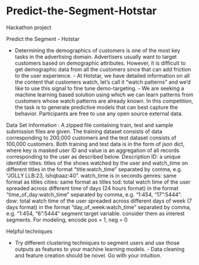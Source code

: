 # Predict-the-Segment-Hotstar

Hackathon project

Predict the Segment - Hotstar
- Determining the demographics of customers is one of the most key tasks in the
advertising domain. Advertisers usually want to target customers based on demographic attributes. However, it is difficult to get demographic data from all the customers since that can add friction to the user experience. - At Hotstar, we have detailed information on all the content that customers watch, let’s call it “watch patterns” and we’d like to use this signal to fine tune demo-targeting. - We are seeking a machine learning based solution using which we can learn patterns
from customers whose watch patterns are already known. In this competition, the task is to generate predictive models that can best capture the behavior. Participants are free to use any open source external data.


Data Set Information :
A zipped file containing train, test and sample submission files are given. The training dataset consists of data corresponding to 200,000 customers and the test dataset consists of 100,000 customers. Both training and test data is in the form of json dict, where key is masked user ID and value is an aggregation of all records corresponding to the user as described below.
Description ID: a unique identifier titles: titles of the shows watched by the user and watch_time on different titles in the format “title:watch_time” separated by comma, e.g. “JOLLY LLB:23, Ishqbaaz:40”. watch_time is in seconds genres: same format as titles cities: same format as titles tod: total watch time of the user spreaded across different time of days (24 hours format) in the format “time_of_day:watch_time” separated by comma, e.g. “1:454, “17”:5444”. dow: total watch time of the user spreaded across different days of week (7 days format) in the format “day_of_week:watch_time” separated by comma, e.g. “1:454, “6”:5444” segment target variable. consider them as interest segments. For modeling, encode pos = 1, neg = 0

Helpful techniques
- Try different clustering techniques to segment users and use those outputs as features
to your machine learning models. - Data cleaning and feature creation should be novel. Go with your intuition.

